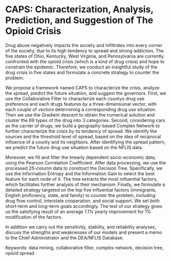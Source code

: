CAPS: Characterization, Analysis, Prediction, and Suggestion of The Opioid Crisis
====================================================================================

Drug abuse negatively impacts the society and infiltrates into every corner of the society, due to
its high tendency to spread and strong addiction. The five states of Ohio, Kentucky, West Virginia,
and Pennsylvania are currently confronted with the opioid crisis (which is a kind of drug crisis) and
hope to constrain the epidemic. Therefore, we conduct an insightful study of the drug crisis in five
states and formulate a concrete strategy to counter the problem.


We propose a framework named CAPS to characterize the crisis, analyze the spread, predict the
future situation, and suggest the governors. First, we use the Collaborative Filter to characterize
each countys drug use preference and each drugs features by a three-dimensional vector, with each
couple of vectors determining a corresponding drug use situation. Then we use the Gradient descent
to obtain the numerical solution and cluster the 69 types of the drug into 3 categories. Second,
considering cars as the carrier of drugs, we build a geography-based Complex Network to further
characterize the crisis by its tendency of spread. We identify the sources and the threshold level of
spread, based on the idea of reciprocal influence of a county and its neighbors. After identifying the
spread pattern, we predict the future drug use situation based on the NFLIS data.


Moreover, we fill and filter the linearly dependent socio-economic data, using the Pearson Correlation
Coefficient. After data processing, we use the processed 25-column data to construct the
Decision Tree. Specifically, we use the Information Entropy and the Information Gain to select the
best feature for each node of it. The tree extracts the most influential factors, which facilitates further
analysis of their mechanism. Finally, we formulate a detailed strategy targeted on the top five influential
factors (immigrants, English proficiency, state, and family) to counter the problem, including
drug flow control, interstate cooperation, and social support. We set both short-term and long-term
goals accordingly. The test of our strategy gives us the satisfying result of an average 1.1% yearly
improvement for 1% modification of the factors.


In addition we carry out the sensitivity, stability, and reliability analyses, discuss the strengths
and weaknesses of our models and present a memo to the Chief Administrator and the DEA/NFLIS
Database.


Keywords: data mining, collaborative filter, complex network, decision tree, opioid spread
